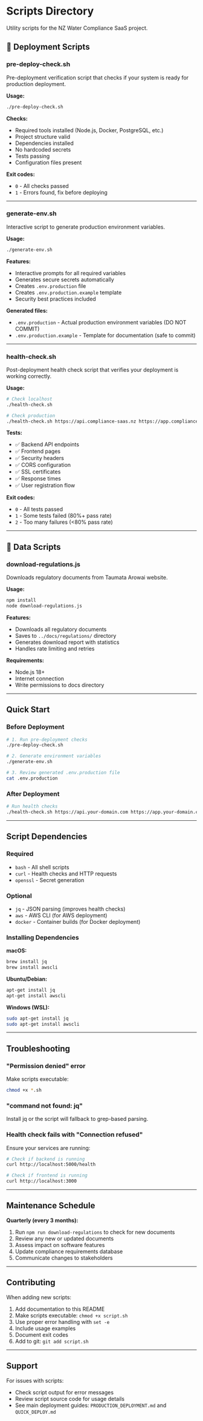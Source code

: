 # Scripts Directory

Utility scripts for the NZ Water Compliance SaaS project.

## 🚀 Deployment Scripts

### pre-deploy-check.sh

Pre-deployment verification script that checks if your system is ready for production deployment.

**Usage:**
```bash
./pre-deploy-check.sh
```

**Checks:**
- Required tools installed (Node.js, Docker, PostgreSQL, etc.)
- Project structure valid
- Dependencies installed
- No hardcoded secrets
- Tests passing
- Configuration files present

**Exit codes:**
- `0` - All checks passed
- `1` - Errors found, fix before deploying

---

### generate-env.sh

Interactive script to generate production environment variables.

**Usage:**
```bash
./generate-env.sh
```

**Features:**
- Interactive prompts for all required variables
- Generates secure secrets automatically
- Creates `.env.production` file
- Creates `.env.production.example` template
- Security best practices included

**Generated files:**
- `.env.production` - Actual production environment variables (DO NOT COMMIT)
- `.env.production.example` - Template for documentation (safe to commit)

---

### health-check.sh

Post-deployment health check script that verifies your deployment is working correctly.

**Usage:**
```bash
# Check localhost
./health-check.sh

# Check production
./health-check.sh https://api.compliance-saas.nz https://app.compliance-saas.nz
```

**Tests:**
- ✅ Backend API endpoints
- ✅ Frontend pages
- ✅ Security headers
- ✅ CORS configuration
- ✅ SSL certificates
- ✅ Response times
- ✅ User registration flow

**Exit codes:**
- `0` - All tests passed
- `1` - Some tests failed (80%+ pass rate)
- `2` - Too many failures (<80% pass rate)

---

## 📄 Data Scripts

### download-regulations.js

Downloads regulatory documents from Taumata Arowai website.

**Usage:**
```bash
npm install
node download-regulations.js
```

**Features:**
- Downloads all regulatory documents
- Saves to `../docs/regulations/` directory
- Generates download report with statistics
- Handles rate limiting and retries

**Requirements:**
- Node.js 18+
- Internet connection
- Write permissions to docs directory

---

## Quick Start

### Before Deployment

```bash
# 1. Run pre-deployment checks
./pre-deploy-check.sh

# 2. Generate environment variables
./generate-env.sh

# 3. Review generated .env.production file
cat .env.production
```

### After Deployment

```bash
# Run health checks
./health-check.sh https://api.your-domain.com https://app.your-domain.com
```

---

## Script Dependencies

### Required

- `bash` - All shell scripts
- `curl` - Health checks and HTTP requests
- `openssl` - Secret generation

### Optional

- `jq` - JSON parsing (improves health checks)
- `aws` - AWS CLI (for AWS deployment)
- `docker` - Container builds (for Docker deployment)

### Installing Dependencies

**macOS:**
```bash
brew install jq
brew install awscli
```

**Ubuntu/Debian:**
```bash
apt-get install jq
apt-get install awscli
```

**Windows (WSL):**
```bash
sudo apt-get install jq
sudo apt-get install awscli
```

---

## Troubleshooting

### "Permission denied" error

Make scripts executable:
```bash
chmod +x *.sh
```

### "command not found: jq"

Install jq or the script will fallback to grep-based parsing.

### Health check fails with "Connection refused"

Ensure your services are running:
```bash
# Check if backend is running
curl http://localhost:5000/health

# Check if frontend is running
curl http://localhost:3000
```

---

## Maintenance Schedule

**Quarterly (every 3 months):**
1. Run `npm run download-regulations` to check for new documents
2. Review any new or updated documents
3. Assess impact on software features
4. Update compliance requirements database
5. Communicate changes to stakeholders

---

## Contributing

When adding new scripts:

1. Add documentation to this README
2. Make scripts executable: `chmod +x script.sh`
3. Use proper error handling with `set -e`
4. Include usage examples
5. Document exit codes
6. Add to git: `git add script.sh`

---

## Support

For issues with scripts:
- Check script output for error messages
- Review script source code for usage details
- See main deployment guides: `PRODUCTION_DEPLOYMENT.md` and `QUICK_DEPLOY.md`
